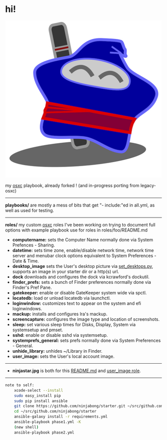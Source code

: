 hi!
===

![ninjabong](ninjastar.jpg "ninjabong")

my [osxc](http://osxc.github.io) playbook, already forked ! (and in-progress porting from legacy-osxc)

----------

**playbooks/** are mostly a mess of bits that get "- include:"ed in all.yml, as well as used for testing.

----------

**roles/** my custom [osxc](http://osxc.github.io) roles
I've been working on trying to document full options with example playbook use for roles in roles/foo/README.md

-   **computername:** sets the Computer Name normally done via System Prefences \- Sharing.
-   **datetime:** sets time zone, enable/disable network time, network time server and menubar clock options equivalent to System Preferences - Date & Time.
-   **desktop\_image** sets the User's desktop picture via [set_desktops.py](https://github.com/grahamgilbert/macscripts/set_desktops/set_desktops.py), supports an image in your starter dir or a http(s) url.
-   **dock** downloads and configures the dock via kcrawford's dockutil.
-   **finder\_prefs:** sets a bunch of Finder preferences normally done via Finder's Pref Pane.
-   **gatekeeper:** enable or disable GateKeeper system wide via spctl.
-   **locatedb:** load or unload locatedb via launchctl.
-   **loginwindow:** customizes text to appear on the system and efi loginwindows.
-   **mackup:** installs and configures lra's mackup.
-   **screencapture:** configures the image type and location of screenshots.
-   **sleep:** set various sleep times for Disks, Display, System via systemsetup and pmset.
-   **sshd:** enable or disable sshd via systemsetup.
-   **systemprefs\_general:** sets prefs normally done via System Preferences \- General.
-   **unhide\_library:** unhides ~/Library in Finder.
-   **user\_image:** sets the User's local account image.

----------

-   **ninjastar.jpg** is both for this [README.md](README.md) and [user_image role](https://github.com/ninjabong/starter/tree/master/roles/user_image/).

----------
```bash
note to self:
	xcode-select --install
	sudo easy_install pip
	sudo pip install ansible
	git clone https://github.com/ninjabong/starter.git ~/src/github.com/ninjabong/starter
	cd ~/src/github.com/ninjabong/starter
	ansible-galaxy install -r requirements.yml
	ansible-playbook phase1.yml -K
	(new shell)
	ansible-playbook phase2.yml
```

